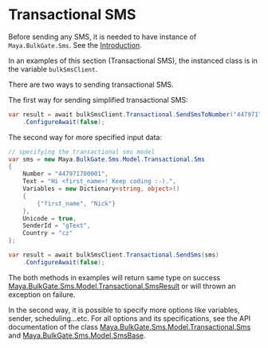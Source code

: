 # Transactional SMS

Before sending any SMS, it is needed to have instance of `Maya.BulkGate.Sms`. See the [Introduction](/articles/intro.md).

In an examples of this section (Transactional SMS), the instanced class is in the variable `bulkSmsClient`.

There are two ways to sending transactional SMS.

The first way for sending simplified transactional SMS:

```c#
var result = await bulkSmsClient.Transactional.SendSmsToNumber("447971700001", "test message")
    .ConfigureAwait(false);
```

The second way for more specified input data:

```c#
// specifying the transactional sms model
var sms = new Maya.BulkGate.Sms.Model.Transactional.Sms
{
    Number = "447971700001",
    Text = "Hi <first_name>! Keep coding :-).",
    Variables = new Dictionary<string, object>()
    {
        {"first_name", "Nick"}
    },
    Unicode = true,
    SenderId = "gText",
    Country = "cz"
};

var result = await bulkSmsClient.Transactional.SendSms(sms)
    .ConfigureAwait(false);
```

The both methods in examples will return same type on success [Maya.BulkGate.Sms.Model.Transactional.SmsResult](/Maya.BulkGate.Sms/api/Maya.BulkGate.Sms.Model.Transactional.SmsResult.html) or will thrown an exception on failure.

In the second way, it is possible to specify more options like variables, sender, scheduling...etc.
For all options and its specifications, see the API documentation of the class [Maya.BulkGate.Sms.Model.Transactional.Sms](/Maya.BulkGate.Sms/api/Maya.BulkGate.Sms.Model.Transactional.Sms.html) and [Maya.BulkGate.Sms.Model.SmsBase](/Maya.BulkGate.Sms/api/Maya.BulkGate.Sms.Model.SmsBase.html).
